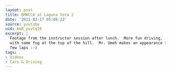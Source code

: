 ```yaml
---
layout: post
title: BMWCCA at Laguna Seca 2
date: '2011-03-17 05:08:22'
source: youtube
uid: AeB_pvvCq10
excerpt: |
  Footage from the instructor session after lunch.  More fun driving,
  with some fog at the top of the hill.  Mr. Umeh makes an appearance in the last
  few laps :-)
tags:
- Videos
- Cars & Driving
---
```

